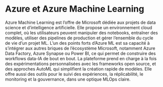 # Azure et Azure Machine Learning
Azure Machine Learning est l’offre de Microsoft dédiée aux projets de data science et d’intelligence artificielle. Elle propose un environnement cloud complet, où les utilisateurs peuvent manipuler des notebooks, entraîner des modèles, utiliser des pipelines de production et gérer l’ensemble du cycle de vie d’un projet ML. L’un des points forts d’Azure ML est sa capacité à s’intégrer aux autres briques de l’écosystème Microsoft, notamment Azure Data Factory, Azure Synapse ou Power BI, ce qui permet de construire des workflows data-IA de bout en bout. La plateforme prend en charge à la fois des expérimentations personnalisées avec les frameworks open source, et des approches AutoML qui simplifient la création rapide de modèles. Elle offre aussi des outils pour le suivi des expériences, la réplicabilité, le monitoring et la gouvernance, dans une optique MLOps claire.